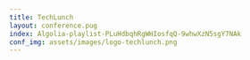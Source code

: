 ```yaml
---
title: TechLunch
layout: conference.pug
index: Algolia-playlist-PLuHdbqhRgWHIosfqQ-9whwXzN5sgY7NAk
conf_img: assets/images/logo-techlunch.png
---
```

